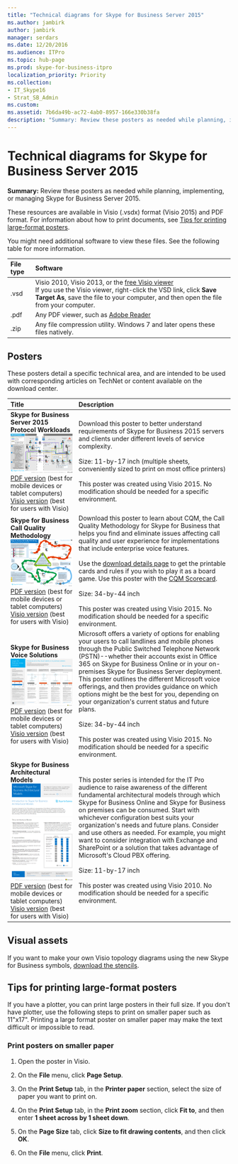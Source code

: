 ```yaml
---
title: "Technical diagrams for Skype for Business Server 2015"
ms.author: jambirk
author: jambirk
manager: serdars
ms.date: 12/20/2016
ms.audience: ITPro
ms.topic: hub-page
ms.prod: skype-for-business-itpro
localization_priority: Priority
ms.collection: 
- IT_Skype16
- Strat_SB_Admin
ms.custom:
ms.assetid: 7b6da49b-ac72-4ab0-8957-166e330b38fa
description: "Summary: Review these posters as needed while planning, implementing, or managing Skype for Business Server 2015."
---
```


# Technical diagrams for Skype for Business Server 2015

**Summary:** Review these posters as needed while planning, implementing, or managing Skype for Business Server 2015.
  
These resources are available in Visio (.vsdx) format (Visio 2015) and PDF format. For information about how to print documents, see [Tips for printing large-format posters](technical-diagrams.md#tips).
  
You might need additional software to view these files. See the following table for more information.
  
|**File type**|**Software**|
|:--- |:--- |
|.vsd  <br/> |Visio 2010, Visio 2013, or the [free Visio viewer](https://go.microsoft.com/fwlink/p/?LinkId=393676) <br/> If you use the Visio viewer, right-click the VSD link, click **Save Target As**, save the file to your computer, and then open the file from your computer.  <br/> |
|.pdf  <br/> |Any PDF viewer, such as [Adobe Reader](https://go.microsoft.com/fwlink/p/?LinkId=393675) <br/> |
|.zip  <br/> |Any file compression utility. Windows 7 and later opens these files natively.  <br/> |
   
## Posters

These posters detail a specific technical area, and are intended to be used with corresponding articles on TechNet or content available on the download center. 
  
|**Title**|**Description**|
|:-----|:-----|
|**Skype for Business Server 2015 Protocol Workloads** <br/>![SfB Protocol Workloads poster](media/0dccf933-eab3-4793-a8a4-4f6b9b0b4fa0.png)<br/>[PDF version](https://go.microsoft.com/fwlink/p/?LinkId=550989) (best for mobile devices or tablet computers) <br/> [Visio version](https://go.microsoft.com/fwlink/p/?LinkId=550991) (best for users with Visio) <br/> |Download this poster to better understand requirements of Skype for Business 2015 servers and clients under different levels of service complexity.<br/>  <br/> Size: 11-by-17 inch (multiple sheets, conveniently sized to print on most office printers)  <br/> <br/> This poster was created using Visio 2015. No modification should be needed for a specific environment.  <br/> |
|**Skype for Business Call Quality Methodology** <br/> ![Thumbnail for the CQM poster](media/69d33707-8dc4-446a-8d72-0a77be59a64a.png)[PDF version](https://go.microsoft.com/fwlink/p/?LinkId=617899) (best for mobile devices or tablet computers) <br/> [Visio version](https://go.microsoft.com/fwlink/p/?LinkId=617900) (best for users with Visio) <br/> |Download this poster to learn about CQM, the Call Quality Methodology for Skype for Business that helps you find and eliminate issues affecting call quality and user experience for implementations that include enterprise voice features.  <br/> <br/> Use the [download details page](https://go.microsoft.com/fwlink/p/?LinkId=617898) to get the printable cards and rules if you wish to play it as a board game. Use this poster with the [CQM Scorecard](https://go.microsoft.com/fwlink/p/?LinkId=617904).  <br/><br/> Size: 34-by-44 inch  <br/> <br/> This poster was created using Visio 2015. No modification should be needed for a specific environment.  <br/> |
|**Skype for Business Voice Solutions** <br/> ![Plan Voice Solution poster Thumbnail](media/1d3371f3-d554-4d6b-ac4f-a927bbe50b26.png) <br/> [PDF version](https://go.microsoft.com/fwlink/?linkid=869123) (best for mobile devices or tablet computers) <br/> [Visio version](https://go.microsoft.com/fwlink/?linkid=869124) (best for users with Visio) <br/> |Microsoft offers a variety of options for enabling your users to call landlines and mobile phones through the Public Switched Telephone Network (PSTN)--whether their accounts exist in Office 365 on Skype for Business Online or in your on-premises Skype for Business Server deployment. This poster outlines the different Microsoft voice offerings, and then provides guidance on which options might be the best for you, depending on your organization's current status and future plans. <br/> <br/> Size: 34-by-44 inch  <br/><br/> This poster was created using Visio 2015. No modification should be needed for a specific environment.  <br/> |
|**Skype for Business Architectural Models** <br/> ![Skype for Business Architectural Models thumbnail](media/0734153f-af7b-4cf3-b095-96bdd1de3fb0.png) <br/> [PDF version](https://go.microsoft.com/fwlink/?linkid=869125) (best for mobile devices or tablet computers) <br/> [Visio version](https://go.microsoft.com/fwlink/?linkid=869126) (best for users with Visio) <br/> |This poster series is intended for the IT Pro audience to raise awareness of the different fundamental architectural models through which Skype for Business Online and Skype for Business on premises can be consumed. Start with whichever configuration best suits your organization's needs and future plans. Consider and use others as needed. For example, you might want to consider integration with Exchange and SharePoint or a solution that takes advantage of Microsoft's Cloud PBX offering.  <br/><br/> Size: 11-by-17 inch  <br/><br/> This poster was created using Visio 2010. No modification should be needed for a specific environment.  <br/> |
   
## Visual assets

If you want to make your own Visio topology diagrams using the new Skype for Business symbols, [download the stencils](https://go.microsoft.com/fwlink/p/?LinkId=550985).
  
## Tips for printing large-format posters
<a name="tips"> </a>

If you have a plotter, you can print large posters in their full size. If you don't have plotter, use the following steps to print on smaller paper such as 11"x17". Printing a large format poster on smaller paper may make the text difficult or impossible to read.
  
### Print posters on smaller paper

1. Open the poster in Visio.
    
2. On the **File** menu, click **Page Setup**.
    
3. On the **Print Setup** tab, in the **Printer paper** section, select the size of paper you want to print on.
    
4. On the **Print Setup** tab, in the **Print zoom** section, click **Fit to**, and then enter **1 sheet across by 1 sheet down**.
    
5. On the **Page Size** tab, click **Size to fit drawing contents**, and then click **OK**. 
    
6. On the **File** menu, click **Print**. 
    

